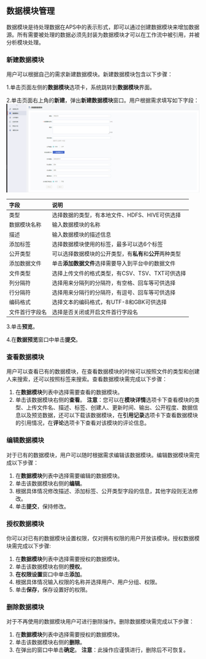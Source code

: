 ## 数据模块管理

数据模块是待处理数据在APS中的表示形式，即可以通过创建数据模块来增加数据源。所有需要被处理的数据必须先封装为数据模块才可以在工作流中被引用，并被分析模块处理。

### 新建数据模块
用户可以根据自己的需求新建数据模块。新建数据模块包含以下步骤：

1.单击页面左侧的**数据模块**选项卡，系统跳转到**数据模块**界面。

2.单击页面右上角的**新建**，弹出**新建数据模块**窗口。用户根据需求填写如下字段：
![](/assets/数据模块.png)

| 字段 | 说明 |
|:--- |:--- |
| 类型 | 选择数据的类型，有本地文件、HDFS、HIVE可供选择 |
|数据模块名称 |输入数据模块的名称|
|描述 | 输入数据模块的描述信息|
|添加标签|选择数据模块使用的标签，最多可以选6个标签|
|公开类型|可以选择数据模块的公开类型，有**私有**和**公开**两种类型|
|添加数据文件|单击**添加数据文件**选择需要导入到平台中的数据文件|
|文件类型|选择上传文件的格式类型，有CSV、TSV、TXT可供选择|
|列分隔符|选择用来分隔列的分隔符，有空格、回车等可供选择|
|行分隔符|选择用来分隔行的分隔符，有逗号、回车等可供选择|
|编码格式|选择文本的编码格式，有UTF-8和GBK可供选择|
|文件首行字段名|选择是否关闭或开启文件首行字段名|
3.单击**预览**。

4.在**数据预览**窗口中单击**提交**。


### 查看数据模块
用户可以查看已有的数据模块，在查看数据模块的时候可以按照文件的类型和创建人来搜索，还可以按照标签来搜索。查看数据模块需完成以下步骤：
1. 在**数据模块**列表中选择需要查看的数据模块。
2. 单击该数据模块右侧的**查看**。
**注意**：您可以在**模块详情**选项卡下查看模块的类型、上传文件名、描述、标签、创建人、更新时间、输出、公开程度、数据信息以及预览数据，还可以下载该数据模块，在**引用记录**选项卡下查看数据模块的引用情况，在**评论**选项卡下查看对该模块的评论信息。
### 编辑数据模块
对于已有的数据模块，用户可以随时根据需求编辑该数据模块。编辑数据模块需完成以下步骤：
1. 在**数据模块**列表中选择需要编辑的数据模块。
2. 单击该数据模块右侧的**编辑**。
3. 根据具体情况修改描述、添加标签、公开类型字段的信息，其他字段则无法修改。
4. 单击**提交**，保持修改。
### 授权数据模块
你可以对已有的数据模块设置权限，仅对拥有权限的用户开放该模块。授权数据模块需完成以下步骤:
1. 在**数据模块**列表中选择需要授权的数据模块。
2. 单击该数据模块右侧的**授权**。
3. **在权限设置**窗口中单击**添加**。
4. 根据具体情况输入权限的名称并选择用户、用户分组、权限。
5. 单击**保存**，保存设置好的权限。
### 删除数据模块
对于不再使用的数据模块用户可进行删除操作。删除数据模块需完成以下步骤：
1. 在**数据模块**列表中选择需要授权的数据模块。
2. 单击该数据模块右侧的**删除**。
3. 在弹出的窗口中单击**确定**。
**注意**：此操作应谨慎进行，删除后不可恢复。

